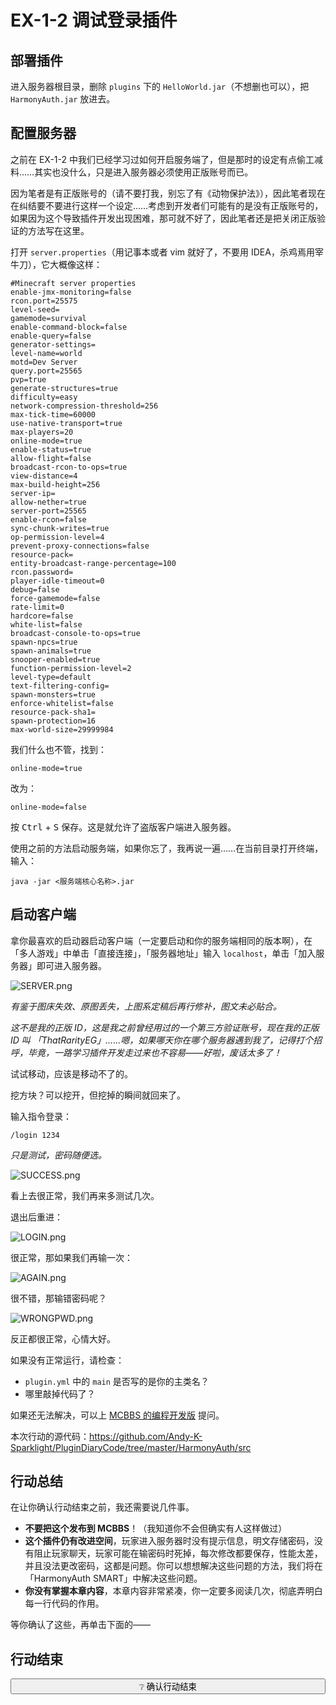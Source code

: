 # EX-1-2 调试登录插件

## 部署插件

进入服务器根目录，删除 `plugins` 下的 `HelloWorld.jar`（不想删也可以），把 `HarmonyAuth.jar` 放进去。

## 配置服务器

之前在 EX-1-2 中我们已经学习过如何开启服务端了，但是那时的设定有点偷工减料……其实也没什么，只是进入服务器必须使用正版账号而已。

因为笔者是有正版账号的（请不要打我，别忘了有《动物保护法》），因此笔者现在在纠结要不要进行这样一个设定……考虑到开发者们可能有的是没有正版账号的，如果因为这个导致插件开发出现困难，那可就不好了，因此笔者还是把关闭正版验证的方法写在这里。

打开 `server.properties`（用记事本或者 vim 就好了，不要用 IDEA，杀鸡焉用宰牛刀），它大概像这样：

```properties
#Minecraft server properties
enable-jmx-monitoring=false
rcon.port=25575
level-seed=
gamemode=survival
enable-command-block=false
enable-query=false
generator-settings=
level-name=world
motd=Dev Server
query.port=25565
pvp=true
generate-structures=true
difficulty=easy
network-compression-threshold=256
max-tick-time=60000
use-native-transport=true
max-players=20
online-mode=true
enable-status=true
allow-flight=false
broadcast-rcon-to-ops=true
view-distance=4
max-build-height=256
server-ip=
allow-nether=true
server-port=25565
enable-rcon=false
sync-chunk-writes=true
op-permission-level=4
prevent-proxy-connections=false
resource-pack=
entity-broadcast-range-percentage=100
rcon.password=
player-idle-timeout=0
debug=false
force-gamemode=false
rate-limit=0
hardcore=false
white-list=false
broadcast-console-to-ops=true
spawn-npcs=true
spawn-animals=true
snooper-enabled=true
function-permission-level=2
level-type=default
text-filtering-config=
spawn-monsters=true
enforce-whitelist=false
resource-pack-sha1=
spawn-protection=16
max-world-size=29999984
```

我们什么也不管，找到：

```properties
online-mode=true
```

改为：

```properties
online-mode=false
```

按 <kbd>Ctrl</kbd> + <kbd>S</kbd> 保存。这是就允许了盗版客户端进入服务器。

使用之前的方法启动服务端，如果你忘了，我再说一遍……在当前目录打开终端，输入：

```
java -jar <服务端核心名称>.jar
```

## 启动客户端

拿你最喜欢的启动器启动客户端（一定要启动和你的服务端相同的版本啊），在「多人游戏」中单击「直接连接」，「服务器地址」输入 `localhost`，单击「加入服务器」即可进入服务器。

![SERVER.png](https://s2.loli.net/2022/04/15/hBlogFdRup6v91N.png)

*有鉴于图床失效、原图丢失，上图系定稿后再行修补，图文未必贴合。*

*这不是我的正版 ID，这是我之前曾经用过的一个第三方验证账号，现在我的正版 ID 叫 「ThatRarityEG」……嗯，如果哪天你在哪个服务器遇到我了，记得打个招呼，毕竟，一路学习插件开发走过来也不容易——好啦，废话太多了！*

试试移动，应该是移动不了的。

挖方块？可以挖开，但挖掉的瞬间就回来了。

输入指令登录：

```
/login 1234
```

*只是测试，密码随便选。*

![SUCCESS.png](https://s2.loli.net/2022/04/15/jXtZQgb3vfcpFd2.png)

看上去很正常，我们再来多测试几次。

退出后重进：

![LOGIN.png](https://s2.loli.net/2022/04/15/P9gXE4N6aubeshW.png)

很正常，那如果我们再输一次：

![AGAIN.png](https://s2.loli.net/2022/04/15/h2gUNLGamnBY3DH.png)

很不错，那输错密码呢？

![WRONGPWD.png](https://s2.loli.net/2022/04/15/nwugel6HVPomjsL.png)

反正都很正常，心情大好。

如果没有正常运行，请检查：

- `plugin.yml` 中的 `main` 是否写的是你的主类名？
- 哪里敲掉代码了？

如果还无法解决，可以上 [MCBBS 的编程开发版](https://www.mcbbs.net/forum-development-1.html) 提问。

本次行动的源代码：https://github.com/Andy-K-Sparklight/PluginDiaryCode/tree/master/HarmonyAuth/src

## 行动总结

在让你确认行动结束之前，我还需要说几件事。

- **不要把这个发布到 MCBBS**！（我知道你不会但确实有人这样做过）
- **这个插件仍有改进空间**，玩家进入服务器时没有提示信息，明文存储密码，没有阻止玩家聊天，玩家可能在输密码时死掉，每次修改都要保存，性能太差，并且没法更改密码，这都是问题。你可以想想解决这些问题的方法，我们将在「HarmonyAuth SMART」中解决这些问题。
- **你没有掌握本章内容**，本章内容非常紧凑，你一定要多阅读几次，彻底弄明白每一行代码的作用。

等你确认了这些，再单击下面的——

## 行动结束

<button type='button' class="btn-unconfirmed" style="width:100%;transition:500ms;" onclick="this.innerHTML=' ✓ 恭喜！';document.getElementById('hiddenEle').style.display = 'block';this.className='btn-confirmed';this.onclick=function(){};"> ❔ 确认行动结束 </button>

<div id='hiddenEle' style='display:none;'>

> 行动结果：完成

恭喜！不管怎么说，这也是你的第一个实用型插件了！

听首歌吧~

（没有自动播放，我相信你，你会听的，对吧？）

<iframe frameborder="no" border="0" marginwidth="0" marginheight="0" width="100%" height="86" src="//music.163.com/outchain/player?type=2&id=430297477&auto=0&height=66"></iframe>

那么，我们第三章再见！

</div>